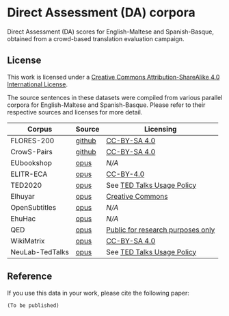 # Direct Assessment (DA) corpora

Direct Assessment (DA) scores for English-Maltese and Spanish-Basque, obtained from a crowd-based translation evaluation campaign.


## License

This work is licensed under a [Creative Commons Attribution-ShareAlike 4.0 International License](https://creativecommons.org/licenses/by-sa/4.0/).

The source sentences in these datasets were compiled from various parallel corpora for English-Maltese and Spanish-Basque. Please refer to their respective sources and licenses for more detail.

| **Corpus**      | **Source** | **Licensing**                     |
|-----------------|------------|-----------------------------------|
| FLORES-200      | [github](https://github.com/facebookresearch/flores/blob/main/flores200) | [CC-BY-SA 4.0](https://github.com/facebookresearch/flores?tab=readme-ov-file#licenses)                      |
| CrowS-Pairs     | [github](https://github.com/nyu-mll/crows-pairs) | [CC-BY-SA 4.0](https://github.com/nyu-mll/crows-pairs?tab=readme-ov-file#license)                      |
| EUbookshop      | [opus](https://opus.nlpl.eu/EUbookshop/en&mt/v2/EUbookshop) | _N/A_                               |
| ELITR-ECA       | [opus](https://opus.nlpl.eu/ELITR-ECA/en&mt/v1/ELITR-ECA) | [CC-BY-4.0](https://opus.nlpl.eu/ELITR-ECA/en&mt/v1/ELITR-ECA)                         |
| TED2020         | [opus](https://opus.nlpl.eu/TED2020/en&mt/v1/TED2020) | See [TED Talks Usage Policy](https://www.ted.com/about/our-organization/our-policies-terms/ted-talks-usage-policy)            |
| Elhuyar         | [opus](https://opus.nlpl.eu/Elhuyar/es&eu/v1/Elhuyar) | [Creative Commons](https://opus.nlpl.eu/Elhuyar/es&eu/v1/Elhuyar)              |
| OpenSubtitles   | [opus](https://opus.nlpl.eu/OpenSubtitles/es&eu/v2018/OpenSubtitles) | _N/A_                               |
| EhuHac          | [opus](https://opus.nlpl.eu/EhuHac/es&eu/v1/EhuHac) | _N/A_                               |
| QED             | [opus](https://opus.nlpl.eu/QED/es&eu/v2.0a/QED) | [Public for research purposes only](https://opus.nlpl.eu/QED/es&eu/v2.0a/QED) |
| WikiMatrix      | [opus](https://opus.nlpl.eu/WikiMatrix/es&eu/v1/WikiMatrix) | [CC-BY-SA 4.0](https://opus.nlpl.eu/WikiMatrix/es&eu/v1/WikiMatrix)                      |
| NeuLab-TedTalks | [opus](https://opus.nlpl.eu/NeuLab-TedTalks/es&eu/v1/NeuLab-TedTalks) | See [TED Talks Usage Policy](https://www.ted.com/about/our-organization/our-policies-terms/ted-talks-usage-policy)              |

## Reference

If you use this data in your work, please cite the following paper:

```
(To be published)
```
